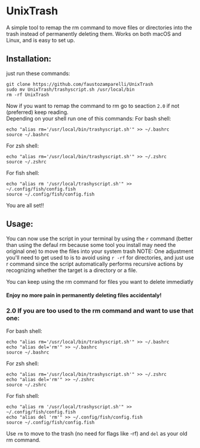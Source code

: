 # UnixTrash
A simple tool to remap the rm command to move files or directories into the trash instead of permanently deleting them.
Works on both macOS and Linux, and is easy to set up.

## Installation:
just run these commands:
```shell
git clone https://github.com/faustozamparelli/UnixTrash
sudo mv UnixTrash/trashyscript.sh /usr/local/bin
rm -rf UnixTrash
```
Now if you want to remap the command to rm go to seaction ```2.0``` if not (preferred) keep reading.  
Depending on your shell run one of this commands:
For bash shell:
```shell
echo "alias rm='/usr/local/bin/trashyscript.sh'" >> ~/.bashrc
source ~/.bashrc
```
For zsh shell:
```shell
echo "alias rm='/usr/local/bin/trashyscript.sh'" >> ~/.zshrc
source ~/.zshrc
```
For fish shell:
```shell
echo "alias rm '/usr/local/trashyscript.sh'" >> ~/.config/fish/config.fish
source ~/.config/fish/config.fish
```
You are all set!!

## Usage:
You can now use the script in your terminal by using the ```r``` command (better than using the defaul rm because some tool you install may need the original one) to move the files into your system trash
NOTE: One adjustment you'll need to get used to is to avoid using ```r -rf``` for directories, and just use r command since the script automatically performs recursive actions by recognizing whether the target is a directory or a file.

You can keep using the rm command for files you want to delete immediatly

#### Enjoy no more pain in permanently deleting files accidentaly!

### 2.0 If you are too used to the rm command and want to use that one:
For bash shell:
```shell
echo "alias rm='/usr/local/bin/trashyscript.sh'" >> ~/.bashrc
echo "alias del='rm'" >> ~/.bashrc
source ~/.bashrc
```
For zsh shell:
```shell
echo "alias rm='/usr/local/bin/trashyscript.sh'" >> ~/.zshrc
echo "alias del='rm'" >> ~/.zshrc
source ~/.zshrc
```
For fish shell:
```shell
echo "alias rm '/usr/local/trashyscript.sh'" >> ~/.config/fish/config.fish
echo "alias del 'rm'" >> ~/.config/fish/config.fish
source ~/.config/fish/config.fish
```
Use ```rm``` to move to the trash (no need for flags like -rf) and ```del``` as your old rm command.
















